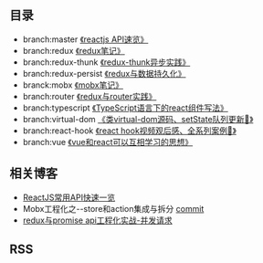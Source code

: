## 目录
* branch:master <a href="#">《reactjs API速览》</a>
* branch:redux  <a href="https://github.com/1uokun/react-dom-cli/tree/redux">《redux笔记》</a>
* branch:redux-thunk  <a href="https://github.com/1uokun/react-dom-cli/tree/redux-thunk">《redux-thunk异步实践》</a>
* branch:redux-persist    <a href="https://github.com/1uokun/react-dom-cli/tree/redux-persist">《redux与数据持久化》</a>
* branck:mobx   <a href="https://github.com/1uokun/react-dom-cli/tree/mobx">《mobx笔记》</a>
* branch:router  <a href="https://github.com/1uokun/react-dom-cli/tree/router">《redux与router实践》</a>
* branch:typescript    <a href="https://github.com/1uokun/react-dom-cli/tree/typescript">《TypeScript语言下的react组件写法》</a>
* branch:virtual-dom <a href="https://github.com/1uokun/react-dom-cli/tree/virtual-dom">《类virtual-dom源码、setState队列更新🌟》</a>
* branch:react-hook <a href="https://github.com/1uokun/react-dom-cli/tree/react-hook">《react hook视频观后感、全系列案例🌟》</a>
* branch:vue <a href="https://github.com/1uokun/react-dom-cli/tree/vue">《vue和react可以互相学习的思想》</a>

## 相关博客

- [ReactJS常用API快速一览](https://github.com/1uokun/react-dom-cli/issues/1)
- Mobx工程化之--store和action集成与拆分 [commit](https://github.com/1uokun/react-dom-cli/commit/4890714d4a1fdc2d2a8d04fe0162a12817b280a1)
- [redux与promise api工程化实战-并发请求](https://github.com/1uokun/react-dom-cli/issues/2)

## RSS
